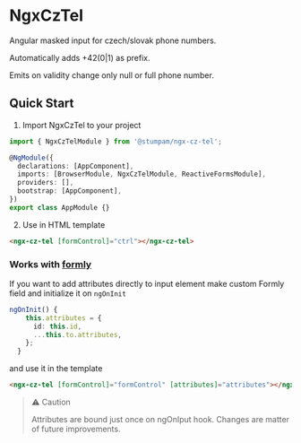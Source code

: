 # NgxCzTel

Angular masked input for czech/slovak phone numbers.

Automatically adds +42(0|1) as prefix.

Emits on validity change only null or full phone number.

## Quick Start

1. Import NgxCzTel to your project

```typescript
import { NgxCzTelModule } from '@stumpam/ngx-cz-tel';

@NgModule({
  declarations: [AppComponent],
  imports: [BrowserModule, NgxCzTelModule, ReactiveFormsModule],
  providers: [],
  bootstrap: [AppComponent],
})
export class AppModule {}
```

2. Use in HTML template

```HTML
<ngx-cz-tel [formControl]="ctrl"></ngx-cz-tel>
```

### Works with [formly](https://formly.dev)

If you want to add attributes directly to input element make custom Formly field and initialize it on `ngOnInit`

```typescript
ngOnInit() {
    this.attributes = {
      id: this.id,
      ...this.to.attributes,
    };
  }
```

and use it in the template

```HTML
<ngx-cz-tel [formControl]="formControl" [attributes]="attributes"></ngx-cz-tel>
```

> ⚠ Caution
>
> Attributes are bound just once on ngOnIput hook. Changes are matter of future improvements.
